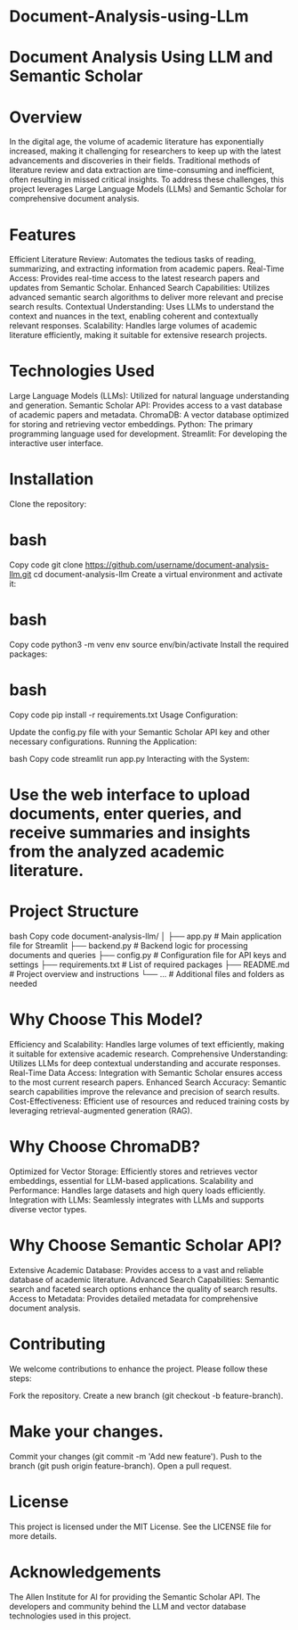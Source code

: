 # Document-Analysis-using-LLm
# Document Analysis Using LLM and Semantic Scholar
# Overview
In the digital age, the volume of academic literature has exponentially increased, making it challenging for researchers to keep up with the latest advancements and discoveries in their fields. Traditional methods of literature review and data extraction are time-consuming and inefficient, often resulting in missed critical insights. To address these challenges, this project leverages Large Language Models (LLMs) and Semantic Scholar for comprehensive document analysis.

# Features
Efficient Literature Review: Automates the tedious tasks of reading, summarizing, and extracting information from academic papers.
Real-Time Access: Provides real-time access to the latest research papers and updates from Semantic Scholar.
Enhanced Search Capabilities: Utilizes advanced semantic search algorithms to deliver more relevant and precise search results.
Contextual Understanding: Uses LLMs to understand the context and nuances in the text, enabling coherent and contextually relevant responses.
Scalability: Handles large volumes of academic literature efficiently, making it suitable for extensive research projects.
# Technologies Used
Large Language Models (LLMs): Utilized for natural language understanding and generation.
Semantic Scholar API: Provides access to a vast database of academic papers and metadata.
ChromaDB: A vector database optimized for storing and retrieving vector embeddings.
Python: The primary programming language used for development.
Streamlit: For developing the interactive user interface.
# Installation
Clone the repository:

# bash
Copy code
git clone https://github.com/username/document-analysis-llm.git
cd document-analysis-llm
Create a virtual environment and activate it:

# bash
Copy code
python3 -m venv env
source env/bin/activate
Install the required packages:

# bash
Copy code
pip install -r requirements.txt
Usage
Configuration:

Update the config.py file with your Semantic Scholar API key and other necessary configurations.
Running the Application:

bash
Copy code
streamlit run app.py
Interacting with the System:

# Use the web interface to upload documents, enter queries, and receive summaries and insights from the analyzed academic literature.
# Project Structure
bash
Copy code
document-analysis-llm/
│
├── app.py                  # Main application file for Streamlit
├── backend.py              # Backend logic for processing documents and queries
├── config.py               # Configuration file for API keys and settings
├── requirements.txt        # List of required packages
├── README.md               # Project overview and instructions
└── ...                     # Additional files and folders as needed
# Why Choose This Model?
Efficiency and Scalability: Handles large volumes of text efficiently, making it suitable for extensive academic research.
Comprehensive Understanding: Utilizes LLMs for deep contextual understanding and accurate responses.
Real-Time Data Access: Integration with Semantic Scholar ensures access to the most current research papers.
Enhanced Search Accuracy: Semantic search capabilities improve the relevance and precision of search results.
Cost-Effectiveness: Efficient use of resources and reduced training costs by leveraging retrieval-augmented generation (RAG).
# Why Choose ChromaDB?
Optimized for Vector Storage: Efficiently stores and retrieves vector embeddings, essential for LLM-based applications.
Scalability and Performance: Handles large datasets and high query loads efficiently.
Integration with LLMs: Seamlessly integrates with LLMs and supports diverse vector types.
# Why Choose Semantic Scholar API?
Extensive Academic Database: Provides access to a vast and reliable database of academic literature.
Advanced Search Capabilities: Semantic search and faceted search options enhance the quality of search results.
Access to Metadata: Provides detailed metadata for comprehensive document analysis.
# Contributing
We welcome contributions to enhance the project. Please follow these steps:

Fork the repository.
Create a new branch (git checkout -b feature-branch).
# Make your changes.
Commit your changes (git commit -m 'Add new feature').
Push to the branch (git push origin feature-branch).
Open a pull request.
# License
This project is licensed under the MIT License. See the LICENSE file for more details.

# Acknowledgements
The Allen Institute for AI for providing the Semantic Scholar API.
The developers and community behind the LLM and vector database technologies used in this project.
